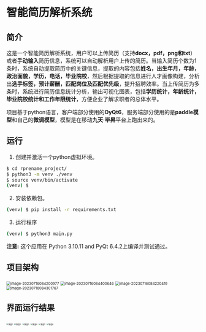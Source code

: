 # 智能简历解析系统

## 简介

​    这是一个智能简历解析系统，用户可以上传简历（支持**docx，pdf，png和txt**）或者**手动输入**简历信息，系统可以自动解析用户上传的简历。当输入简历个数为1条时，系统自动提取简历中的关键信息，提取的内容包括**姓名，出生年月，年龄，政治面貌，学历，电话，毕业院校**，然后根据提取的信息进行人才画像构建，分析出**选手标签，预计薪酬，匹配岗位及匹配优先级**，提升招聘效率。当上传简历为多条时，系统进行简历信息统计分析，输出可视化图表，包括**学历统计，年龄统计，毕业院校统计和工作年限统计**，方便企业了解求职者的总体水平。

​    项目基于python语言，客户端部分使用的**OyQt6**，服务端部分使用的是**paddle模型**和自己的**微调模型**，模型是在移动**九天·毕昇**平台上跑出来的。

## 运行

1. 创建并激活一个python虚拟环境。

```sh
$ cd rprename_project/
$ python3 -m venv ./venv
$ source venv/bin/activate
(venv) $
```

2. 安装依赖包。

```sh
(venv) $ pip install -r requirements.txt
```

3. 运行程序

```sh
(venv) $ python3 main.py
```

**注意:** 这个应用在 Python 3.10.11 and PyQt 6.4.2上编译并测试通过。

## 项目架构

<img src="https://s2.loli.net/2023/07/16/SnRdYvACDWjfL6E.png" alt="image-20230716084200977" style="zoom:67%;" />

<img src="https://s2.loli.net/2023/07/16/BIoZCywhA9vJduk.png" alt="image-20230716084400646" style="zoom: 67%;" />

<img src="https://s2.loli.net/2023/07/16/sDib4QZk2YlIPEA.png" alt="image-20230716084220419" style="zoom:67%;" />

<img src="https://s2.loli.net/2023/07/16/ehf7OX8yFAJSGQK.png" alt="image-20230716084301767" style="zoom: 67%;" />

## 界面运行结果

<img src="https://s2.loli.net/2023/07/15/xobhWt7NiD9QTZU.png" alt="界面1" style="zoom: 33%;" />

<img src="https://s2.loli.net/2023/07/15/QpEFk7MB1NIA2Oi.png" alt="界面2" style="zoom: 33%;" />

<img src="https://s2.loli.net/2023/07/15/K7ExgRjbIFqCndt.png" alt="界面3" style="zoom: 33%;" />

<img src="https://s2.loli.net/2023/07/15/ZYlsaJKOjV5zXrD.png" alt="界面4" style="zoom: 33%;" />

<img src="https://s2.loli.net/2023/07/15/X4nlO7RgAqszWIU.png" alt="界面5" style="zoom: 33%;" />

<img src="https://s2.loli.net/2023/07/15/usRgjdGKIWL5SAt.png" alt="界面6" style="zoom: 33%;" />

